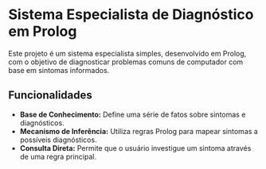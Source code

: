# Sistema Especialista de Diagnóstico em Prolog

Este projeto é um sistema especialista simples, desenvolvido em Prolog, com o objetivo de diagnosticar problemas comuns de computador com base em sintomas informados. 

## Funcionalidades

* **Base de Conhecimento:** Define uma série de fatos sobre sintomas e diagnósticos.
* **Mecanismo de Inferência:** Utiliza regras Prolog para mapear sintomas a possíveis diagnósticos.
* **Consulta Direta:** Permite que o usuário investigue um sintoma através de uma regra principal.